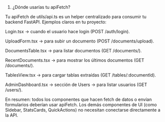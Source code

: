 1. ¿Dónde usarías tu apiFetch?

Tu apiFetch de utils/api.ts es un helper centralizado para consumir tu backend FastAPI.
Ejemplos claros en tu proyecto:

Login.tsx → cuando el usuario hace login (POST /auth/login).

UploadForm.tsx → para subir un documento (POST /documents/upload).

DocumentsTable.tsx → para listar documentos (GET /documents/).

RecentDocuments.tsx → para mostrar los últimos documentos (GET /documents/).

TablesView.tsx → para cargar tablas extraídas (GET /tables/:documentId).

AdminDashboard.tsx → sección de Users → para listar usuarios (GET /users/).

En resumen: todos los componentes que hacen fetch de datos o envían formularios deberían usar apiFetch. Los demás componentes de UI (como Sidebar, StatsCards, QuickActions) no necesitan conectarse directamente a la API.